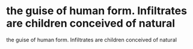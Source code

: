 # the guise of human form. Infiltrates are children conceived of natural

the guise of human form. Infiltrates are children conceived of natural